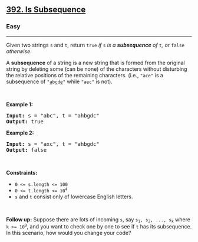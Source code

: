 <h2><a href="https://leetcode.com/problems/is-subsequence/">392. Is Subsequence</a></h2><h3>Easy</h3><hr><div><p class="extension-adhd-reader-p"><span class="extension-adhd-reader-wrapper"><span class="extension-adhd-reader-container"><span class="extension-adhd-reader-boldify">G</span>iven</span> <span class="extension-adhd-reader-container"><span class="extension-adhd-reader-boldify">t</span>wo</span> <span class="extension-adhd-reader-container"><span class="extension-adhd-reader-boldify">st</span>rings</span> </span><code>s</code><span class="extension-adhd-reader-wrapper"> <span class="extension-adhd-reader-container"><span class="extension-adhd-reader-boldify">a</span>nd</span> </span><code>t</code><span class="extension-adhd-reader-wrapper">, <span class="extension-adhd-reader-container"><span class="extension-adhd-reader-boldify">re</span>turn</span> </span><code><span class="extension-adhd-reader-wrapper"><span class="extension-adhd-reader-container"><span class="extension-adhd-reader-boldify">t</span>rue</span></span></code><em> if </em><code>s</code><em><span class="extension-adhd-reader-wrapper"> is a </span><strong><span class="extension-adhd-reader-wrapper"><span class="extension-adhd-reader-container"><span class="extension-adhd-reader-boldify">sub</span>sequence</span></span></strong> of </em><code>t</code><em><span class="extension-adhd-reader-wrapper">, or </span></em><code><span class="extension-adhd-reader-wrapper"><span class="extension-adhd-reader-container"><span class="extension-adhd-reader-boldify">f</span>alse</span></span></code><em><span class="extension-adhd-reader-wrapper"> <span class="extension-adhd-reader-container"><span class="extension-adhd-reader-boldify">oth</span>erwise</span></span></em>.</p>

<p class="extension-adhd-reader-p">A <strong><span class="extension-adhd-reader-wrapper"><span class="extension-adhd-reader-container"><span class="extension-adhd-reader-boldify">sub</span>sequence</span></span></strong><span class="extension-adhd-reader-wrapper"> of a <span class="extension-adhd-reader-container"><span class="extension-adhd-reader-boldify">st</span>ring</span> is a <span class="extension-adhd-reader-container"><span class="extension-adhd-reader-boldify">n</span>ew</span> <span class="extension-adhd-reader-container"><span class="extension-adhd-reader-boldify">st</span>ring</span> <span class="extension-adhd-reader-container"><span class="extension-adhd-reader-boldify">t</span>hat</span> is <span class="extension-adhd-reader-container"><span class="extension-adhd-reader-boldify">fo</span>rmed</span> <span class="extension-adhd-reader-container"><span class="extension-adhd-reader-boldify">f</span>rom</span> <span class="extension-adhd-reader-container"><span class="extension-adhd-reader-boldify">t</span>he</span> <span class="extension-adhd-reader-container"><span class="extension-adhd-reader-boldify">or</span>iginal</span> <span class="extension-adhd-reader-container"><span class="extension-adhd-reader-boldify">st</span>ring</span> by <span class="extension-adhd-reader-container"><span class="extension-adhd-reader-boldify">de</span>leting</span> <span class="extension-adhd-reader-container"><span class="extension-adhd-reader-boldify">s</span>ome</span> <span class="extension-adhd-reader-container"><span class="extension-adhd-reader-boldify">(</span>can</span> be <span class="extension-adhd-reader-container"><span class="extension-adhd-reader-boldify">n</span>one)</span> of <span class="extension-adhd-reader-container"><span class="extension-adhd-reader-boldify">t</span>he</span> <span class="extension-adhd-reader-container"><span class="extension-adhd-reader-boldify">cha</span>racters</span> <span class="extension-adhd-reader-container"><span class="extension-adhd-reader-boldify">wi</span>thout</span> <span class="extension-adhd-reader-container"><span class="extension-adhd-reader-boldify">dis</span>turbing</span> <span class="extension-adhd-reader-container"><span class="extension-adhd-reader-boldify">t</span>he</span> <span class="extension-adhd-reader-container"><span class="extension-adhd-reader-boldify">re</span>lative</span> <span class="extension-adhd-reader-container"><span class="extension-adhd-reader-boldify">pos</span>itions</span> of <span class="extension-adhd-reader-container"><span class="extension-adhd-reader-boldify">t</span>he</span> <span class="extension-adhd-reader-container"><span class="extension-adhd-reader-boldify">rem</span>aining</span> <span class="extension-adhd-reader-container"><span class="extension-adhd-reader-boldify">cha</span>racters.</span> <span class="extension-adhd-reader-container"><span class="extension-adhd-reader-boldify">(i</span>.e.,</span> </span><code><span class="extension-adhd-reader-wrapper"><span class="extension-adhd-reader-container"><span class="extension-adhd-reader-boldify">"</span>ace"</span></span></code><span class="extension-adhd-reader-wrapper"> is a <span class="extension-adhd-reader-container"><span class="extension-adhd-reader-boldify">sub</span>sequence</span> of </span><code>"<u>a</u>b<u>c</u>d<u>e</u>"</code><span class="extension-adhd-reader-wrapper"> <span class="extension-adhd-reader-container"><span class="extension-adhd-reader-boldify">w</span>hile</span> </span><code><span class="extension-adhd-reader-wrapper"><span class="extension-adhd-reader-container"><span class="extension-adhd-reader-boldify">"</span>aec"</span></span></code><span class="extension-adhd-reader-wrapper"> is <span class="extension-adhd-reader-container"><span class="extension-adhd-reader-boldify">n</span>ot).</span></span></p>

<p class="extension-adhd-reader-p">&nbsp;</p>
<p class="extension-adhd-reader-p"><strong class="example"><span class="extension-adhd-reader-wrapper"><span class="extension-adhd-reader-container"><span class="extension-adhd-reader-boldify">Ex</span>ample</span> 1:</span></strong></p>
<pre><strong>Input:</strong> s = "abc", t = "ahbgdc"
<strong>Output:</strong> true
</pre><p class="extension-adhd-reader-p"><strong class="example"><span class="extension-adhd-reader-wrapper"><span class="extension-adhd-reader-container"><span class="extension-adhd-reader-boldify">Ex</span>ample</span> 2:</span></strong></p>
<pre><strong>Input:</strong> s = "axc", t = "ahbgdc"
<strong>Output:</strong> false
</pre>
<p class="extension-adhd-reader-p">&nbsp;</p>
<p class="extension-adhd-reader-p"><strong><span class="extension-adhd-reader-wrapper"><span class="extension-adhd-reader-container"><span class="extension-adhd-reader-boldify">Cons</span>traints:</span></span></strong></p>

<ul>
	<li><code>0 &lt;= s.length &lt;= 100</code></li>
	<li><code>0 &lt;= t.length &lt;= 10<sup>4</sup></code></li>
	<li><code>s</code> and <code>t</code> consist only of lowercase English letters.</li>
</ul>

<p class="extension-adhd-reader-p">&nbsp;</p>
<strong>Follow up:</strong> Suppose there are lots of incoming <code>s</code>, say <code>s<sub>1</sub>, s<sub>2</sub>, ..., s<sub>k</sub></code> where <code>k &gt;= 10<sup>9</sup></code>, and you want to check one by one to see if <code>t</code> has its subsequence. In this scenario, how would you change your code?</div>